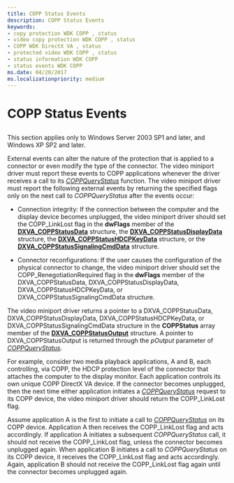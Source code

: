 ```yaml
---
title: COPP Status Events
description: COPP Status Events
keywords:
- copy protection WDK COPP , status
- video copy protection WDK COPP , status
- COPP WDK DirectX VA , status
- protected video WDK COPP , status
- status information WDK COPP
- status events WDK COPP
ms.date: 04/20/2017
ms.localizationpriority: medium
---
```


# COPP Status Events


## <span id="ddk_copp_status_events_gg"></span><span id="DDK_COPP_STATUS_EVENTS_GG"></span>


This section applies only to Windows Server 2003 SP1 and later, and Windows XP SP2 and later.

External events can alter the nature of the protection that is applied to a connector or even modify the type of the connector. The video miniport driver must report these events to COPP applications whenever the driver receives a call to its [*COPPQueryStatus*](./coppquerystatus.md) function. The video miniport driver must report the following external events by returning the specified flags only on the next call to *COPPQueryStatus* after the events occur:

-   Connection integrity: If the connection between the computer and the display device becomes unplugged, the video miniport driver should set the COPP\_LinkLost flag in the **dwFlags** member of the [**DXVA\_COPPStatusData**](/windows-hardware/drivers/ddi/dxva/ns-dxva-_dxva_coppstatusdata) structure, the [**DXVA\_COPPStatusDisplayData**](/windows-hardware/drivers/ddi/dxva/ns-dxva-_dxva_coppstatusdisplaydata) structure, the [**DXVA\_COPPStatusHDCPKeyData**](/windows-hardware/drivers/ddi/dxva/ns-dxva-_dxva_coppstatushdcpkeydata) structure, or the [**DXVA\_COPPStatusSignalingCmdData**](/windows-hardware/drivers/ddi/dxva/ns-dxva-_dxva_coppstatussignalingcmddata) structure.

-   Connector reconfigurations: If the user causes the configuration of the physical connector to change, the video miniport driver should set the COPP\_RenegotiationRequired flag in the **dwFlags** member of the DXVA\_COPPStatusData, DXVA\_COPPStatusDisplayData, DXVA\_COPPStatusHDCPKeyData, or DXVA\_COPPStatusSignalingCmdData structure.

The video miniport driver returns a pointer to a DXVA\_COPPStatusData, DXVA\_COPPStatusDisplayData, DXVA\_COPPStatusHDCPKeyData, or DXVA\_COPPStatusSignalingCmdData structure in the **COPPStatus** array member of the [**DXVA\_COPPStatusOutput**](/windows-hardware/drivers/ddi/dxva/ns-dxva-_dxva_coppstatusoutput) structure. A pointer to DXVA\_COPPStatusOutput is returned through the *pOutput* parameter of [*COPPQueryStatus*](./coppquerystatus.md).

For example, consider two media playback applications, A and B, each controlling, via COPP, the HDCP protection level of the connector that attaches the computer to the display monitor. Each application controls its own unique COPP DirectX VA device. If the connector becomes unplugged, then the next time either application initiates a [*COPPQueryStatus*](./coppquerystatus.md) request to its COPP device, the video miniport driver should return the COPP\_LinkLost flag.

Assume application A is the first to initiate a call to [*COPPQueryStatus*](./coppquerystatus.md) on its COPP device. Application A then receives the COPP\_LinkLost flag and acts accordingly. If application A initiates a subsequent *COPPQueryStatus* call, it should not receive the COPP\_LinkLost flag, unless the connector becomes unplugged again. When application B initiates a call to *COPPQueryStatus* on its COPP device, it receives the COPP\_LinkLost flag and acts accordingly. Again, application B should not receive the COPP\_LinkLost flag again until the connector becomes unplugged again.

 

